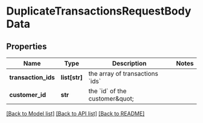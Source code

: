 # DuplicateTransactionsRequestBodyData

## Properties
Name | Type | Description | Notes
------------ | ------------- | ------------- | -------------
**transaction_ids** | **list[str]** | the array of transactions &#x60;ids&#x60; | 
**customer_id** | **str** | the &#x60;id&#x60; of the customer\&quot; | 

[[Back to Model list]](../README.md#documentation-for-models) [[Back to API list]](../README.md#documentation-for-api-endpoints) [[Back to README]](../README.md)

